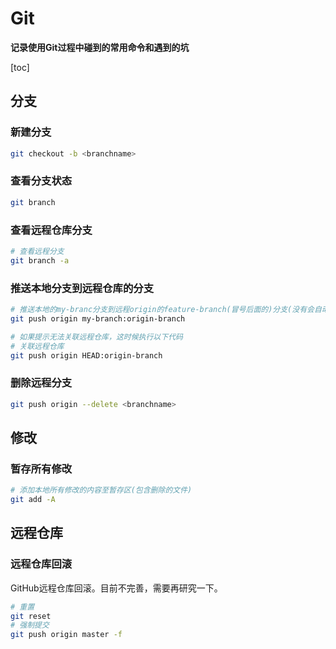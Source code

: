 # Git

**记录使用Git过程中碰到的常用命令和遇到的坑**

[toc]



## 分支



### 新建分支

```bash
git checkout -b <branchname>
```

### 查看分支状态

```bash
git branch
```

### 查看远程仓库分支

```bash
# 查看远程分支
git branch -a
```

### 推送本地分支到远程仓库的分支

```bash
# 推送本地的my-branc分支到远程origin的feature-branch(冒号后面的)分支(没有会自动创建)
git push origin my-branch:origin-branch

# 如果提示无法关联远程仓库，这时候执行以下代码
# 关联远程仓库
git push origin HEAD:origin-branch
```

### 删除远程分支

```bash
git push origin --delete <branchname>
```



## 修改



### 暂存所有修改

```bash
# 添加本地所有修改的内容至暂存区(包含删除的文件)
git add -A
```



## 远程仓库



### 远程仓库回滚

GitHub远程仓库回滚。目前不完善，需要再研究一下。

```bash
# 重置
git reset
# 强制提交
git push origin master -f
```

